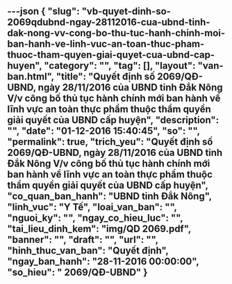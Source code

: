 ---json
{
    "slug": "vb-quyet-dinh-so-2069qdubnd-ngay-28112016-cua-ubnd-tinh-dak-nong-vv-cong-bo-thu-tuc-hanh-chinh-moi-ban-hanh-ve-linh-vuc-an-toan-thuc-pham-thuoc-tham-quyen-giai-quyet-cua-ubnd-cap-huyen",
    "category": "",
    "tag": [],
    "layout": "van-ban.html",
    "title": "Quyết định số 2069/QĐ-UBND, ngày 28/11/2016 của UBND tỉnh Đắk Nông V/v công bố thủ tục hành chính mới ban hành về lĩnh vực an toàn thực phẩm thuộc thẩm quyền giải quyết của UBND cấp huyện",
    "description": "",
    "date": "01-12-2016 15:40:45",
    "so": "",
    "permalink": true,
    "trich_yeu": "Quyết định số 2069/QĐ-UBND, ngày 28/11/2016 của UBND tỉnh Đắk Nông V/v công bố thủ tục hành chính mới ban hành về lĩnh vực an toàn thực phẩm thuộc thẩm quyền giải quyết của UBND cấp huyện",
    "co_quan_ban_hanh": "UBND tỉnh Đắk Nông",
    "linh_vuc": "Y Tế",
    "loai_van_ban": "",
    "nguoi_ky": "",
    "ngay_co_hieu_luc": "",
    "tai_lieu_dinh_kem": "img/QD 2069.pdf",
    "banner": "",
    "draft": "",
    "url": "",
    "hinh_thuc_van_ban": "Quyết định",
    "ngay_ban_hanh": "28-11-2016 00:00:00",
    "so_hieu": " 2069/QĐ-UBND"
}
---
